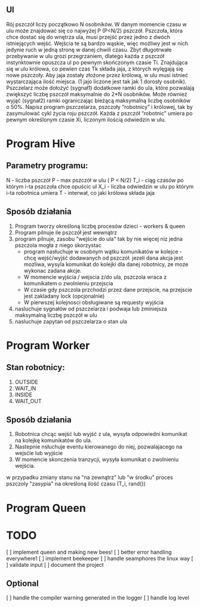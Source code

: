 ## Ul
Rój pszczół liczy początkowo N osobników. W danym momencie czasu w ulu może znajdować się co
najwyżej P (P<N/2) pszczół. Pszczoła, która chce dostać się do wnętrza ula, musi przejść przez jedno
z dwóch istniejących wejść. Wejścia te są bardzo wąskie, więc możliwy jest w nich jedynie ruch w
jedną stronę w danej chwili czasu. Zbyt długotrwałe przebywanie w ulu grozi przegrzaniem, dlatego
każda z pszczół instynktownie opuszcza ul po pewnym skończonym czasie Ti. Znajdująca się w ulu
królowa, co pewien czas Tk składa jaja, z których wylęgają się nowe pszczoły. Aby jaja zostały złożone
przez królową, w ulu musi istnieć wystarczająca ilość miejsca. (1 jajo liczone jest tak jak 1 dorosły
osobnik).
Pszczelarz może dołożyć (sygnał1) dodatkowe ramki do ula, które pozwalają zwiększyć liczbę
pszczół maksymalnie do 2*N osobników. Może również wyjąć (sygnał2) ramki ograniczając bieżącą
maksymalną liczbę osobników o 50%.
Napisz program pszczelarza, pszczoły “robotnicy” i królowej, tak by zasymulować cykl życia roju
pszczół. Każda z pszczół “robotnic” umiera po pewnym określonym czasie Xi, liczonym ilością
odwiedzin w ulu.


# Program Hive
## Parametry programu:
N - liczba pszczół
P - max pszczół w ulu  ( P < N/2)
T_i - ciąg czasów po którym i-ta pszczoła chce opuścic ul
X_i - liczba odwiedzin w ulu po którym i-ta robotnica umiera
T - interwał, co jaki królowa składa jaja

## Sposób działania 
1. Program tworzy określoną liczbę procesów dzieci - workers & queen
2. Program pilnuje ile pszczół jest wewnątrz
3. program pilnuje, zasobu "wejście do ula" tak by nie więcej niz jedna pszczola mogła z niego skorzystac
    - program nasłuchuje w osobnym wątku komunikatów w kolejce - chcę wejść/wyjść 
       dodawanych od pszczół. jezeli dana akcja jest mozliwa, wysyla komunikat do 
       kolejki dla danej robotnicy, ze moze wykonac zadana akcje.
    - W momencie wyjścia / wejscia z/do ula, pszczola wraca z komunikatem o 
       zwolnieniu przejscia
    - W czasie gdy pszczola przchodzi przez dane przejscie, na przejscie jest zakladany lock (opcjonalnie)
    - W pierwszej kolejnosci obsługiwane są requesty wyjścia
4. nasluchuje sygnałów od pszczelarza i podwaja lub zminiejsza maksymalną liczbę pszczół w ulu
5. nasluchuje zapytan od pszczelarza o stan ula

# Program Worker
## Stan robotnicy:
1. OUTSIDE
2. WAIT_IN
3. INSIDE
4. WAIT_OUT

## Sposób działania
1. Robotnica chcąc wejść lub wyjść z ula, wysyła odpowiedni komunikat na kolejkę
   komunikatów do ula. 
2. Nastepnie nsłuchuje eventu kierowanego do niej, pozwalajacego
   na wejsćie lub wyjście
3. W momencie skonczenia tranzycji, wysyła komunikat o zwolnieniu
   wejścia.

w przypadku zmiany stanu na "na zewnątrz" lub "w środku" proces pszczoly "zasypia" na określoną ilość czasu (T_i, rand())

# Program Queen

# TODO
[ ] implement queen and making new bees!
[ ] better error handling everywhere1
[ ] implement beekeeper
[ ] handle seamphores the linux way
[ ] validate input
[ ] document the project

## Optional
[ ] handle the compiler warning generated in the logger
[ ] handle log level